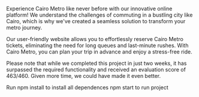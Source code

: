 Experience Cairo Metro like never before with our innovative online platform! We understand the challenges of commuting in a bustling city like Cairo, which is why we've created a seamless solution to transform your metro journey.

Our user-friendly website allows you to effortlessly reserve Cairo Metro tickets, eliminating the need for long queues and last-minute rushes. With Cairo Metro, you can plan your trip in advance and enjoy a stress-free ride.

Please note that while we completed this project in just two weeks, it has surpassed the required functionality and received an evaluation score of 463/460. Given more time, we could have made it even better.

 Run npm install to install all dependences 
 npm start to run project
